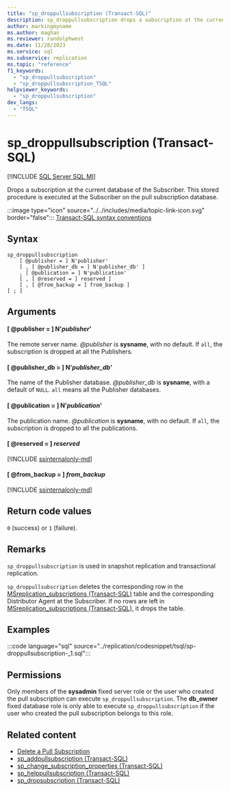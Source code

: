 ```yaml
---
title: "sp_droppullsubscription (Transact-SQL)"
description: sp_droppullsubscription drops a subscription at the current database of the Subscriber.
author: markingmyname
ms.author: maghan
ms.reviewer: randolphwest
ms.date: 11/28/2023
ms.service: sql
ms.subservice: replication
ms.topic: "reference"
f1_keywords:
  - "sp_droppullsubscription"
  - "sp_droppullsubscription_TSQL"
helpviewer_keywords:
  - "sp_droppullsubscription"
dev_langs:
  - "TSQL"
---
```

# sp_droppullsubscription (Transact-SQL)

[!INCLUDE [SQL Server SQL MI](../../includes/applies-to-version/sql-asdbmi.md)]

Drops a subscription at the current database of the Subscriber. This stored procedure is executed at the Subscriber on the pull subscription database.

:::image type="icon" source="../../includes/media/topic-link-icon.svg" border="false"::: [Transact-SQL syntax conventions](../../t-sql/language-elements/transact-sql-syntax-conventions-transact-sql.md)

## Syntax

```syntaxsql
sp_droppullsubscription
    [ @publisher = ] N'publisher'
    [ , [ @publisher_db = ] N'publisher_db' ]
    , [ @publication = ] N'publication'
    [ , [ @reserved = ] reserved ]
    [ , [ @from_backup = ] from_backup ]
[ ; ]
```

## Arguments

#### [ @publisher = ] N'*publisher*'

The remote server name. *@publisher* is **sysname**, with no default. If `all`, the subscription is dropped at all the Publishers.

#### [ @publisher_db = ] N'*publisher_db*'

The name of the Publisher database. *@publisher_db* is **sysname**, with a default of `NULL`. `all` means all the Publisher databases.

#### [ @publication = ] N'*publication*'

The publication name. *@publication* is **sysname**, with no default. If `all`, the subscription is dropped to all the publications.

#### [ @reserved = ] *reserved*

[!INCLUDE [ssinternalonly-md](../../includes/ssinternalonly-md.md)]

#### [ @from_backup = ] *from_backup*

[!INCLUDE [ssinternalonly-md](../../includes/ssinternalonly-md.md)]

## Return code values

`0` (success) or `1` (failure).

## Remarks

`sp_droppullsubscription` is used in snapshot replication and transactional replication.

`sp_droppullsubscription` deletes the corresponding row in the [MSreplication_subscriptions (Transact-SQL)](../system-tables/msreplication-subscriptions-transact-sql.md) table and the corresponding Distributor Agent at the Subscriber. If no rows are left in [MSreplication_subscriptions (Transact-SQL)](../system-tables/msreplication-subscriptions-transact-sql.md), it drops the table.

## Examples

:::code language="sql" source="../replication/codesnippet/tsql/sp-droppullsubscription-_1.sql":::

## Permissions

Only members of the **sysadmin** fixed server role or the user who created the pull subscription can execute `sp_droppullsubscription`. The **db_owner** fixed database role is only able to execute `sp_droppullsubscription` if the user who created the pull subscription belongs to this role.

## Related content

- [Delete a Pull Subscription](../replication/delete-a-pull-subscription.md)
- [sp_addpullsubscription (Transact-SQL)](sp-addpullsubscription-transact-sql.md)
- [sp_change_subscription_properties (Transact-SQL)](sp-change-subscription-properties-transact-sql.md)
- [sp_helppullsubscription (Transact-SQL)](sp-helppullsubscription-transact-sql.md)
- [sp_dropsubscription (Transact-SQL)](sp-dropsubscription-transact-sql.md)
